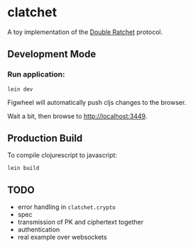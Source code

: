 # clatchet

A toy implementation of the [Double Ratchet](https://signal.org/docs/specifications/doubleratchet/) protocol.

## Development Mode

### Run application:

```
lein dev
```

Figwheel will automatically push cljs changes to the browser.

Wait a bit, then browse to [http://localhost:3449](http://localhost:3449).

## Production Build


To compile clojurescript to javascript:

```
lein build
```

## TODO

 * error handling in `clatchet.crypto`
 * spec
 * transmission of PK and ciphertext together
 * authentication
 * real example over websockets
